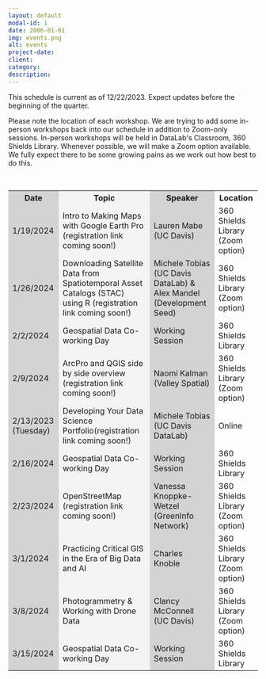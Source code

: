 ```yaml
---
layout: default
modal-id: 1
date: 2006-01-01
img: events.png
alt: events
project-date: 
client: 
category: 
description: 
---
```


<p>This schedule is current as of 12/22/2023. Expect updates before the beginning of the quarter.</p>

<p>Please note the location of each workshop. We are trying to add some in-person workshops back into our schedule in addition to Zoom-only sessions. In-person workshops will be held in DataLab's Classroom, 360 Shields Library. Whenever possible, we will make a Zoom option available. We fully expect there to be some growing pains as we work out how best to do this.</p>


<br>

<table id="schedule" class="center">
	<colgroup>
		<col style="background-color:lightgray">
		<col style="background-color:#F4F4F4">
		<col style="background-color:lightgray">
	</colgroup>
	<tr>
		<th>Date</th>
		<th>Topic</th>
		<th>Speaker</th>
		<th>Location</th>
	</tr>
	<tr>
		<td>1/19/2024</td>
		<td>Intro to Making Maps with Google Earth Pro (registration link coming soon!)</td>
		<td>Lauren Mabe (UC Davis)</td>
		<td>360 Shields Library (Zoom option)</td>
	</tr>
	<tr>
		<td>1/26/2024</td>
		<td>Downloading Satellite Data from Spatiotemporal Asset Catalogs (STAC) using R (registration link coming soon!)</td>
		<td>Michele Tobias (UC Davis DataLab) & Alex Mandel (Development Seed)</td>
		<td>360 Shields Library (Zoom option)</td>
	</tr>
	<tr>
		<td>2/2/2024</td>
		<td>Geospatial Data Co-working Day</td>
		<td>Working Session</td>
		<td>360 Shields Library</td>
	</tr>
	<tr>
		<td>2/9/2024</td>
		<td>ArcPro and QGIS side by side overview (registration link coming soon!)</td>
		<td>Naomi Kalman (Valley Spatial)</td>
		<td>360 Shields Library (Zoom option)</td>
	</tr>
	<tr>
		<td>2/13/2023 (Tuesday)</td>
		<td>Developing Your Data Science Portfolio(registration link coming soon!)</td>
		<td>Michele Tobias (UC Davis DataLab)</td>
		<td>Online</td>
	</tr>
	<tr>
		<td>2/16/2024</td>
		<td>Geospatial Data Co-working Day</td>
		<td>Working Session</td>
		<td>360 Shields Library</td>
	</tr>
	<tr>
		<td>2/23/2024</td>
		<td>OpenStreetMap (registration link coming soon!)</td>
		<td>Vanessa Knoppke-Wetzel (GreenInfo Network)</td>
		<td>360 Shields Library (Zoom option)</td>
	</tr>
	<tr>
		<td>3/1/2024</td>
		<td>Practicing Critical GIS in the Era of Big Data and AI</td>
		<td>Charles Knoble</td>
		<td>360 Shields Library (Zoom option)</td>
	</tr>
	<tr>
		<td>3/8/2024</td>
		<td>Photogrammetry & Working with Drone Data</td>
		<td>Clancy McConnell (UC Davis)</td>
		<td>360 Shields Library (Zoom option)</td>
	</tr>
	<tr>
		<td>3/15/2024</td>
		<td>Geospatial Data Co-working Day</td>
		<td>Working Session</td>
		<td>360 Shields Library</td>
	</tr>
</table>

<!-- Empty Row Template:
	<tr>
		<td>date</td>
		<td>talk title (registration link coming soon!)</td>
		<td>speaker name</td>
		<td>location</td>
	</tr>
-->
